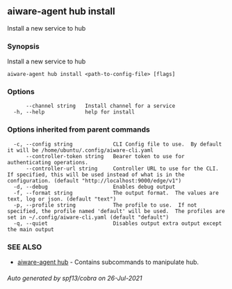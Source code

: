 ## aiware-agent hub install

Install a new service to hub

### Synopsis

Install a new service to hub

```
aiware-agent hub install <path-to-config-file> [flags]
```

### Options

```
      --channel string   Install channel for a service
  -h, --help             help for install
```

### Options inherited from parent commands

```
  -c, --config string             CLI Config file to use.  By default it will be /home/ubuntu/.config/aiware-cli.yaml
      --controller-token string   Bearer token to use for authenticating operations.
      --controller-url string     Controller URL to use for the CLI.  If specified, this will be used instead of what is in the configuration. (default "http://localhost:9000/edge/v1")
  -d, --debug                     Enables debug output
  -f, --format string             The output format.  The values are text, log or json. (default "text")
  -p, --profile string            The profile to use.  If not specified, the profile named 'default' will be used.  The profiles are set in ~/.config/aiware-cli.yaml (default "default")
  -q, --quiet                     Disables output extra output except the main output
```

### SEE ALSO

* [aiware-agent hub](/cli/aiware-agent_hub.md)	 - Contains subcommands to manipulate hub.

###### Auto generated by spf13/cobra on 26-Jul-2021
